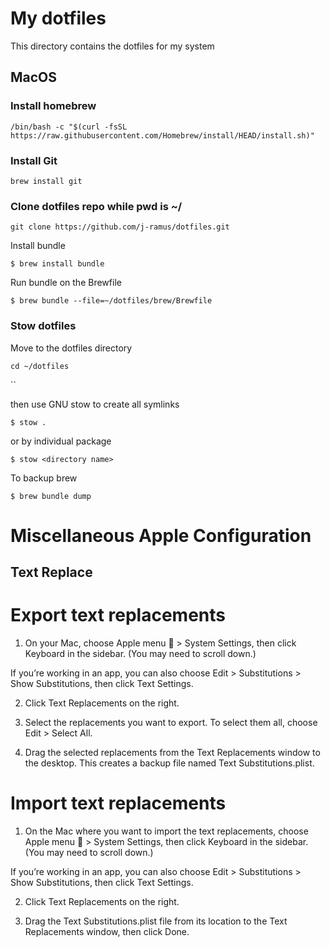 # My dotfiles

This directory contains the dotfiles for my system

## MacOS

### Install homebrew

```
/bin/bash -c "$(curl -fsSL https://raw.githubusercontent.com/Homebrew/install/HEAD/install.sh)"
```
### Install Git

```
brew install git
```
### Clone dotfiles repo while pwd is ~/


```
git clone https://github.com/j-ramus/dotfiles.git
```

Install bundle

```
$ brew install bundle

```

Run bundle on the Brewfile

```
$ brew bundle --file=~/dotfiles/brew/Brewfile
```
### Stow dotfiles

Move to the dotfiles directory
```
cd ~/dotfiles
```
``

then use GNU stow to create all symlinks

```
$ stow .
```
or by individual package

```
$ stow <directory name>
```

To backup brew
```
$ brew bundle dump
```

# Miscellaneous Apple Configuration

## Text Replace

# Export text replacements
1. On your Mac, choose Apple menu  > System Settings, then click Keyboard  in the sidebar. (You may need to scroll down.)

If you’re working in an app, you can also choose Edit > Substitutions > Show Substitutions, then click Text Settings.

2. Click Text Replacements on the right.

3. Select the replacements you want to export. To select them all, choose Edit > Select All.

4. Drag the selected replacements from the Text Replacements window to the desktop. This creates a backup file named Text Substitutions.plist.

# Import text replacements
1. On the Mac where you want to import the text replacements, choose Apple menu  > System Settings, then click Keyboard  in the sidebar. (You may need to scroll down.)

If you’re working in an app, you can also choose Edit > Substitutions > Show Substitutions, then click Text Settings.

2. Click Text Replacements on the right.

3. Drag the Text Substitutions.plist file from its location to the Text Replacements window, then click Done.
